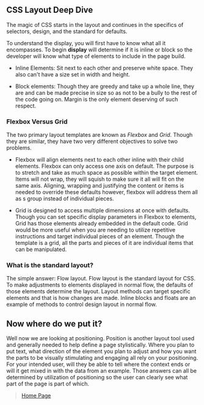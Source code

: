 ## CSS Layout Deep Dive ## 

The magic of CSS starts in the layout and continues in the specifics of selectors, design, and the standard for defaults.

To understand the display, you will first have to know what all it encompasses. To begin **display** will determine if it is inline or block so the developer will know what type of elements to include in the page build.

- Inline Elements: Sit next to each other and preserve white space. They also can't have a size set in width and height.

- Block elements: Though they are greedy and take up a whole line, they are and can be made precise in size so as not to be a bully to the rest of the code going on. Margin is the only element deserving of such respect.

### Flexbox Versus Grid ###

The two primary layout templates are known as *Flexbox* and *Grid*. Though they are similar, they have two very different objectives to solve two problems.

- Flexbox will align elements next to each other inline with their child elements.  Flexbox can only access one axis on default.  The purpose is to stretch and take as much space as possible within the target element.  Items will not wrap, they will squish to make sure it all will fit on the same axis. Aligning, wrapping and justifying the content or items is needed to override these defaults however, flexbox will address them all as s group instead of individual pieces.

- Grid is designed to access multiple dimensions at once with defaults.  Though you can set specific display parameters in Flexbox to elements, Grid has those elements already embedded in the default code. Grid would be more useful when you are needing to utilize repetitive instructions and target individual pieces of an element. Though the template is a grid, all the parts and pieces of it are individual items that can be manipulated.

### What is the standard layout? ###

The simple answer: Flow layout.  Flow layout is the standard layout for CSS.  To make adjustments to elements displayed in normal flow, the defaults of those elements determine the layout.  Layout methods can target specific elements and that is how changes are made. Inline blocks and floats are an example of methods to control design layout in normal flow.

## Now where do we put it? ##

Well now we are looking at positioning. Position is another layout tool used and generally needed to help define a page stylistically. Where you plan to put text, what direction of the element you plan to adjust and how you want the parts to be visually stimulating and engaging all rely on your positioning.  For your intended user, will they be able to tell where the context ends or will it get mixed in with the data from an example.  Those answers can all be determined by utilization of positioning so the user can clearly see what part of the page is part of which.  

> [Home Page](README.md)
